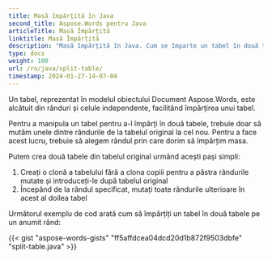 ```yaml
---
title: Masă împărțită în Java
second_title: Aspose.Words pentru Java
articleTitle: Masă Împărțită
linktitle: Masă Împărțită
description: "Masă împărțită în Java. Cum se împarte un tabel în două tabele separate Java."
type: docs
weight: 100
url: /ro/java/split-table/
timestamp: 2024-01-27-14-07-04
---
```


Un tabel, reprezentat în modelul obiectului Document Aspose.Words, este alcătuit din rânduri și celule independente, facilitând împărțirea unui tabel.

Pentru a manipula un tabel pentru a-l împărți în două tabele, trebuie doar să mutăm unele dintre rândurile de la tabelul original la cel nou. Pentru a face acest lucru, trebuie să alegem rândul prin care dorim să împărțim masa.

Putem crea două tabele din tabelul original urmând acești pași simpli:

1. Creați o clonă a tabelului fără a clona copiii pentru a păstra rândurile mutate și introduceți-le după tabelul original
2. Începând de la rândul specificat, mutați toate rândurile ulterioare în acest al doilea tabel

Următorul exemplu de cod arată cum să împărțiți un tabel în două tabele pe un anumit rând:

{{< gist "aspose-words-gists" "ff5affdcea04dcd20d1b872f9503dbfe" "split-table.java" >}}
